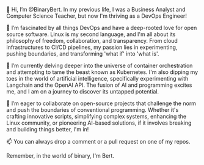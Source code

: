 👋 Hi, I’m @BinaryBert. In my previous life, I was a Business Analyst and Computer Science Teacher, but now I'm thriving as a DevOps Engineer!

👀 I’m fascinated by all things DevOps and have a deep-rooted love for open source software. Linux is my second language, and I'm all about its philosophy of freedom, collaboration, and transparency. From cloud infrastructures to CI/CD pipelines, my passion lies in experimenting, pushing boundaries, and transforming 'what if' into 'what is'.

🌱 I’m currently delving deeper into the universe of container orchestration and attempting to tame the beast known as Kubernetes. I'm also dipping my toes in the world of artificial intelligence, specifically experimenting with Langchain and the OpenAI API. The fusion of AI and programming excites me, and I am on a journey to discover its untapped potential.

💞️ I’m eager to collaborate on open-source projects that challenge the norm and push the boundaries of conventional programming. Whether it's crafting innovative scripts, simplifying complex systems, enhancing the Linux community, or pioneering AI-based solutions, if it involves breaking and building things better, I'm in!

📫 You can always drop a comment or a pull request on one of my repos.

Remember, in the world of binary, I'm Bert.

<!---
BinaryBert/BinaryBert is a ✨ special ✨ repository because its `README.md` (this file) appears on your GitHub profile.
You can click the Preview link to take a look at your changes.
--->
